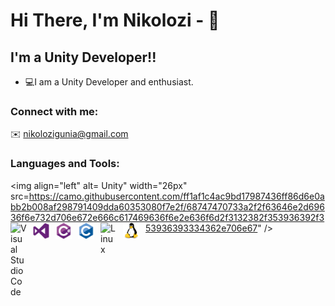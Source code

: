 # Hi There, I'm Nikolozi - 👋 

## I'm a Unity Developer!!

- 💻I am a Unity Developer and enthusiast.

### Connect with me:
✉️ nikolozigunia@gmail.com



### Languages and Tools:

<img align="left" alt= Unity" width="26px" src=https://camo.githubusercontent.com/ff1af1c4ac9bd17987436ff86d6e0abb2b008af298791409dda60353080f7e2f/68747470733a2f2f63646e2d69636f6e732d706e672e666c617469636f6e2e636f6d2f3132382f353936392f353936393334362e706e67" />
<img align="left" alt="Visual Studio Code" width="26px" src="https://cdn.jsdelivr.net/gh/devicons/devicon/icons/vscode/vscode-original.svg" style="padding-right:10px;" />
<img align="left" alt="Visual Studio" width="26px" src="https://raw.githubusercontent.com/devicons/devicon/1119b9f84c0290e0f0b38982099a2bd027a48bf1/icons/visualstudio/visualstudio-plain.svg" style="padding-right:10px;" />
<img align="left" alt="C#" width="26px" src="https://raw.githubusercontent.com/devicons/devicon/1119b9f84c0290e0f0b38982099a2bd027a48bf1/icons/csharp/csharp-original.svg" style="padding-right:10px;" />
<img align="left" alt="C" width="26px" src="https://raw.githubusercontent.com/devicons/devicon/1119b9f84c0290e0f0b38982099a2bd027a48bf1/icons/c/c-original.svg" style="padding-right:10px;" />
<img align="left" alt="Linux" width="26px" src="https://www.svgrepo.com/show/331335/cisco.svg" style="padding-right:10px;" />
<img align="left" alt="Linux" width="26px" src="https://raw.githubusercontent.com/devicons/devicon/1119b9f84c0290e0f0b38982099a2bd027a48bf1/icons/linux/linux-original.svg" style="padding-right:10px;" />
